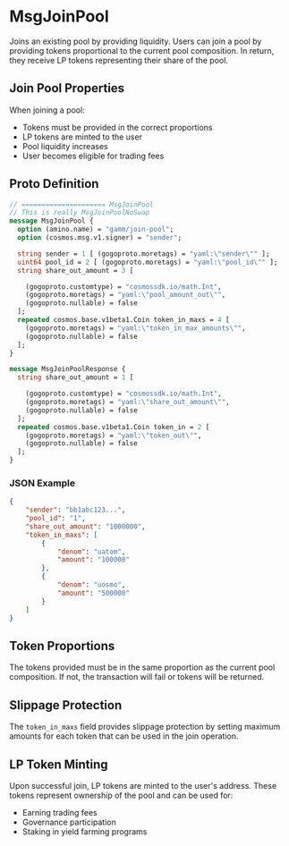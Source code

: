 # MsgJoinPool

Joins an existing pool by providing liquidity. Users can join a pool by providing tokens proportional to the current pool composition. In return, they receive LP tokens representing their share of the pool.

## Join Pool Properties

When joining a pool:

-   Tokens must be provided in the correct proportions
-   LP tokens are minted to the user
-   Pool liquidity increases
-   User becomes eligible for trading fees

## Proto Definition

```protobuf
// ===================== MsgJoinPool
// This is really MsgJoinPoolNoSwap
message MsgJoinPool {
  option (amino.name) = "gamm/join-pool";
  option (cosmos.msg.v1.signer) = "sender";

  string sender = 1 [ (gogoproto.moretags) = "yaml:\"sender\"" ];
  uint64 pool_id = 2 [ (gogoproto.moretags) = "yaml:\"pool_id\"" ];
  string share_out_amount = 3 [

    (gogoproto.customtype) = "cosmossdk.io/math.Int",
    (gogoproto.moretags) = "yaml:\"pool_amount_out\"",
    (gogoproto.nullable) = false
  ];
  repeated cosmos.base.v1beta1.Coin token_in_maxs = 4 [
    (gogoproto.moretags) = "yaml:\"token_in_max_amounts\"",
    (gogoproto.nullable) = false
  ];
}

message MsgJoinPoolResponse {
  string share_out_amount = 1 [

    (gogoproto.customtype) = "cosmossdk.io/math.Int",
    (gogoproto.moretags) = "yaml:\"share_out_amount\"",
    (gogoproto.nullable) = false
  ];
  repeated cosmos.base.v1beta1.Coin token_in = 2 [
    (gogoproto.moretags) = "yaml:\"token_out\"",
    (gogoproto.nullable) = false
  ];
}
```

### JSON Example

```json
{
    "sender": "bb1abc123...",
    "pool_id": "1",
    "share_out_amount": "1000000",
    "token_in_maxs": [
        {
            "denom": "uatom",
            "amount": "100000"
        },
        {
            "denom": "uosmo",
            "amount": "500000"
        }
    ]
}
```

## Token Proportions

The tokens provided must be in the same proportion as the current pool composition. If not, the transaction will fail or tokens will be returned.

## Slippage Protection

The `token_in_maxs` field provides slippage protection by setting maximum amounts for each token that can be used in the join operation.

## LP Token Minting

Upon successful join, LP tokens are minted to the user's address. These tokens represent ownership of the pool and can be used for:

-   Earning trading fees
-   Governance participation
-   Staking in yield farming programs
